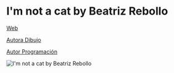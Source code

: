 # I'm not a cat by Beatriz Rebollo
 
[Web](https://vivirenremoto.github.io/imnotacat/)

[Autora Dibujo](https://twitter.com/BeatrizRebolloM/status/1359832756230971394)

[Autor Programación](https://twitter.com/vivirenremoto)

![I'm not a cat by Beatriz Rebollo](https://vivirenremoto.github.io/imnotacat/static/social.png)

